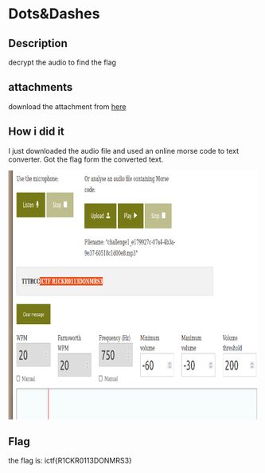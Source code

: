 # Dots&Dashes
## Description
decrypt the audio to find the flag
## attachments
download the attachment from [here](https://traboda-arena-36.s3.amazonaws.com/files/attachments/challenge1_e179927c-07a4-4b3a-9e37-60518c1d00e8.mp3?X-Amz-Algorithm=AWS4-HMAC-SHA256&X-Amz-Credential=AKIA6GUFVMV6HO3NYL6Z%2F20220629%2Fap-south-1%2Fs3%2Faws4_request&X-Amz-Date=20220629T121112Z&X-Amz-Expires=3600&X-Amz-SignedHeaders=host&X-Amz-Signature=088b5520bf51e44b0d1e4733ba74b22763f544b59bd186218217e86c2d7eff7f)

## How i did it
I just downloaded the audio file and used an online morse code to text converter. Got the flag form the converted text.

<img src="/picture/dots&dashes.png" style="height: 500px; width:500px;"/>


## Flag
the flag is: ictf{R1CKR0113DONMRS3}
